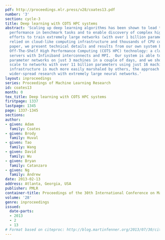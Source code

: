 ```yaml
---
pdf: http://proceedings.mlr.press/v28/coates13.pdf
number: '3'
section: cycle-3
title: Deep learning with COTS HPC systems
abstract: 'Scaling up deep learning algorithms has been shown to lead to increased
  performance in benchmark tasks and to enable discovery of complex high-level features.  Recent
  efforts to train extremely large networks (with over 1 billion parameters) have
  relied on cloud-like computing infrastructure and thousands of CPU cores.  In this
  paper, we present technical details and results from our own system based on Commodity
  Off-The-Shelf High Performance Computing (COTS HPC) technology: a cluster of GPU
  servers with Infiniband interconnects and MPI.  Our system is able to train 1 billion
  parameter networks on just 3 machines in a couple of days, and we show that it can
  scale to networks with over 11 billion parameters using just 16 machines.  As this
  infrastructure is much more easily marshaled by others, the approach enables much
  wider-spread research with extremely large neural networks.'
layout: inproceedings
series: Proceedings of Machine Learning Research
id: coates13
month: 0
tex_title: Deep learning with COTS HPC systems
firstpage: 1337
lastpage: 1345
page: 1337-1345
sections: 
author:
- given: Adam
  family: Coates
- given: Brody
  family: Huval
- given: Tao
  family: Wang
- given: David
  family: Wu
- given: Bryan
  family: Catanzaro
- given: Ng
  family: Andrew
date: 2013-02-13
address: Atlanta, Georgia, USA
publisher: PMLR
container-title: Proceedings of the 30th International Conference on Machine Learning
volume: '28'
genre: inproceedings
issued:
  date-parts:
  - 2013
  - 2
  - 13
# Format based on citeproc: http://blog.martinfenner.org/2013/07/30/citeproc-yaml-for-bibliographies/
---
```

